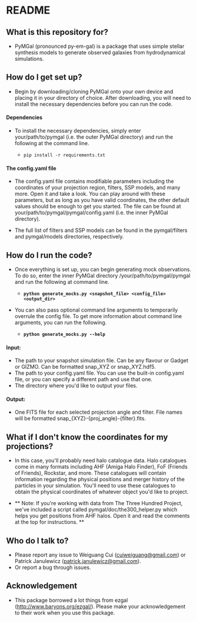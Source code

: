 # README


## What is this repository for?

* PyMGal (pronounced py-em-gal) is a package that uses simple stellar synthesis models to generate observed galaxies from hydrodynamical simulations.

## How do I get set up?

* Begin by downloading/cloning PyMGal onto your own device and placing it in your directory of choice. After downloading, you will need to install the necessary dependencies before you can run the code.

#### Dependencies 

* To install the necessary dependencies, simply enter your/path/to/pymgal (i.e. the outer PyMGal directory) and run the following at the command line.

    * `pip install -r requirements.txt`


#### The config.yaml file

* The config.yaml file contains modifiable parameters including the coordinates of your projection region, filters, SSP models, and many more. Open it and take a look. You can play around with these parameters, but as long as you have valid coordinates, the other default values should be enough to get you started. The file can be found at your/path/to/pymgal/pymgal/config.yaml (i.e. the inner PyMGal directory). 

* The full list of filters and SSP models can be found in the pymgal/filters and pymgal/models directories, respectively. 


## How do I run the code?

* Once everything is set up, you can begin generating mock observations. To do so, enter the inner PyMGal directory /your/path/to/pymgal/pymgal and run the following at command line.

    *  **`python generate_mocks.py <snapshot_file> <config_file> <output_dir>`**



* You can also pass optional command line arguments to temporarily overrule the config file. To get more information about command line arguments, you can run the following. <br>

    * **`python generate_mocks.py --help`**
    

#### Input:

* The path to your snapshot simulation file. Can be any flavour or Gadget or GIZMO. Can be formatted snap_XYZ or snap_XYZ.hdf5. 
* The path to your config.yaml file. You can use the built-in config.yaml file, or you can specify a different path and use that one. 
* The directory where you'd like to output your files.

#### Output:
* One FITS file for each selected projection angle and filter. File names will be formatted snap_{XYZ}-{proj_angle}-{filter}.fits. 

## What if I don't know the coordinates for my projections?

* In this case, you'll probably need halo catalogue data. Halo catalogues come in many formats including AHF (Amiga Halo Finder), FoF (Friends of Friends), Rockstar, and more. These catalogues will contain information regarding the physical positions and merger history of the particles in your simulation. You'll need to use these catalogues to obtain the physical coordinates of whatever object you'd like to project.

* ** Note: If you're working with data from The Three Hundred Project, we've included a script called pymgal/doc/the300_helper.py which helps you get positions from AHF halos. Open it and read the comments at the top for instructions. **

## Who do I talk to?

*   Please report any issue to Weiguang Cui (cuiweiguang@gmail.com) or Patrick Janulewicz (patrick.janulewicz@gmail.com).
*   Or report a bug through issues.

## Acknowledgement

*  This package borrowed a lot things from ezgal (<http://www.baryons.org/ezgal/>). Please make your acknowledgement to their work when you use this package.

